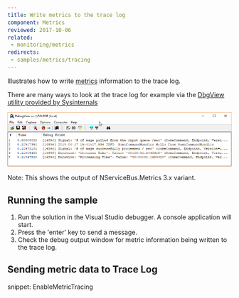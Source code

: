 ```yaml
---
title: Write metrics to the trace log
component: Metrics
reviewed: 2017-10-06
related:
 - monitoring/metrics
redirects:
 - samples/metrics/tracing
---
```



Illustrates how to write [metrics](/monitoring/metrics) information to the trace log.

There are many ways to look at the trace log for example via the [DbgView utility provided by Sysinternals](https://docs.microsoft.com/en-us/sysinternals/downloads/debugview)

![DbgView by Sysinternals](dbgview.png)

Note: This shows the output of NServiceBus.Metrics 3.x variant.

## Running the sample

 1. Run the solution in the Visual Studio debugger. A console application will start.
 1. Press the 'enter' key to send a message.
 1. Check the debug output window for metric information being written to the trace log.


## Sending metric data to Trace Log

snippet: EnableMetricTracing